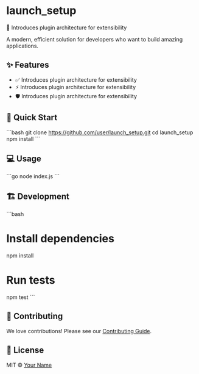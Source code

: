 # launch_setup

🚀 Introduces plugin architecture for extensibility

A modern, efficient solution for developers who want to build amazing applications.

## ✨ Features

- ✅ Introduces plugin architecture for extensibility
- ⚡ Introduces plugin architecture for extensibility
- 🛡️ Introduces plugin architecture for extensibility

## 🚀 Quick Start

\`\`\`bash
git clone https://github.com/user/launch_setup.git
cd launch_setup
npm install
\`\`\`

## 💻 Usage

\`\`\`go
node index.js
\`\`\`

## 🏗️ Development

\`\`\`bash
# Install dependencies
npm install

# Run tests
npm test
\`\`\`

## 🤝 Contributing

We love contributions! Please see our [Contributing Guide](CONTRIBUTING.md).

## 📄 License

MIT © [Your Name](https://github.com/user)
